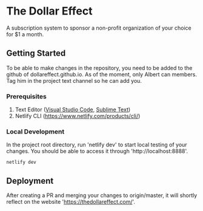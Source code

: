 # The Dollar Effect

A subscription system to sponsor a non-profit organization of your choice for $1 a month.

## Getting Started

To be able to make changes in the repository, you need to be added to the github of dollareffect.github.io.
As of the moment, only Albert can members. Tag him in the project text channel so he can add you.

### Prerequisites

1. Text Editor ([Visual Studio Code](https://code.visualstudio.com), [Sublime Text](https://www.sublimetext.com))
2. Netlify CLI (https://www.netlify.com/products/cli/)

### Local Development

In the project root directory, run 'netlify dev' to start local testing of your changes. You should be able to access
it through 'http://localhost:8888'.

```
netlify dev
```

## Deployment

After creating a PR and merging your changes to origin/master, it will shortly reflect on the website 'https://thedollareffect.com/'.
